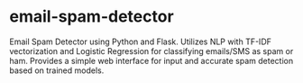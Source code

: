 # email-spam-detector
Email Spam Detector using Python and Flask. Utilizes NLP with TF-IDF vectorization and Logistic Regression for classifying emails/SMS as spam or ham. Provides a simple web interface for input and accurate spam detection based on trained models.
